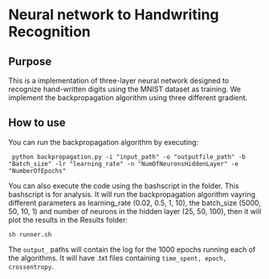 Neural network to Handwriting Recognition
========

## Purpose
This is a implementation of three-layer neural network designed to recognize hand-written digits using the MNIST dataset as training.
We implement the backpropagation algorithm using three different gradient.

## How to use
You can run the backpropagation algorithm by executing:

```
 python backpropagation.py -i "input_path" -o "outputfile_path" -b "Batch_size" -lr "learning_rate" -n "NumOfNeuronsHiddenLayer" -e "NumberOfEpochs"
```
You can also execute the code using the bashscript in the folder. This bashscript is for analysis. It will run the backpropagation algorithm vayring different parameters as learning_rate (0.02, 0.5, 1, 10), the batch_size (5000, 50, 10, 1) and number of neurons in the hidden layer (25, 50, 100), then it will plot the results in the Results folder:

```
sh runner.sh

```
The `output_` paths will contain the log for the 1000 epochs running each of the algorithms. It will have .txt files containing 
`time_spent, epoch, crossentropy`.
